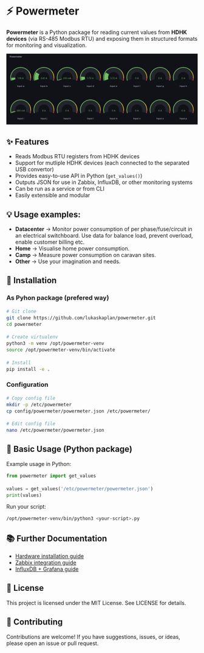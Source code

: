 # ⚡ Powermeter

**Powermeter** is a Python package for reading current values from **HDHK devices** (via RS-485 Modbus RTU) and exposing them in structured formats for monitoring and visualization.

![Gauges](doc/images/banner.png)


## ✨ Features

- Reads Modbus RTU registers from HDHK devices
- Support for mutliple HDHK devices (each connected to the separated USB convertor)
- Provides easy-to-use API in Python (`get_values()`)
- Outputs JSON for use in Zabbix, InfluxDB, or other monitoring systems
- Can be run as a service or from CLI
- Easily extensible and modular


## 💡 Usage examples:

- **Datacenter** -> Monitor power consumption of per phase/fuse/circuit in an electrical switchboard. Use data for balance load, prevent overload, enable customer billing etc.
- **Home** -> Visualise home power consumption.
- **Camp** -> Measure power consumption on caravan sites.
- **Other** -> Use your imagination and needs.


## 🚀 Installation

### As Pyhon package (prefered way)

```bash
# Git clone
git clone https://github.com/lukaskaplan/powermeter.git
cd powermeter

# Create virtualenv
python3 -m venv /opt/powermeter-venv
source /opt/powermeter-venv/bin/activate

# Install
pip install -e .
```


### Configuration

```bash
# Copy config file
mkdir -p /etc/powermeter
cp config/powermeter/powermeter.json /etc/powermeter/

# Edit config file
nano /etc/powermeter/powermeter.json
```

## 🐍 Basic Usage (Python package)

Example usage in Python:

```python
from powermeter import get_values

values = get_values('/etc/powermeter/powermeter.json')
print(values)
```

Run your script:

```bash
/opt/powermeter-venv/bin/python3 <your-script>.py
```


## 📚 Further Documentation

- [Hardware installation guide](doc/hardware.md)
- [Zabbix integration guide](doc/zabbix.md)
- [InfluxDB + Grafana guide](doc/influx_and_grafana.md)


## 📄 License

This project is licensed under the MIT License. See LICENSE for details.


## 🤝 Contributing

Contributions are welcome! If you have suggestions, issues, or ideas, please open an issue or pull request.